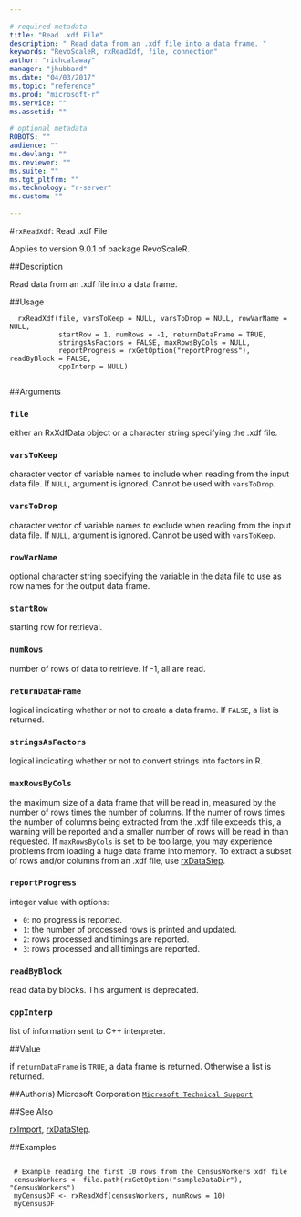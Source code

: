 ```yaml
--- 
 
# required metadata 
title: "Read .xdf File" 
description: " Read data from an .xdf file into a data frame. " 
keywords: "RevoScaleR, rxReadXdf, file, connection" 
author: "richcalaway" 
manager: "jhubbard" 
ms.date: "04/03/2017" 
ms.topic: "reference" 
ms.prod: "microsoft-r" 
ms.service: "" 
ms.assetid: "" 
 
# optional metadata 
ROBOTS: "" 
audience: "" 
ms.devlang: "" 
ms.reviewer: "" 
ms.suite: "" 
ms.tgt_pltfrm: "" 
ms.technology: "r-server" 
ms.custom: "" 
 
--- 
```

 
 
 #`rxReadXdf`: Read .xdf File

 Applies to version 9.0.1 of package RevoScaleR.
 
 ##Description
 
Read data from an .xdf file into a data frame.
 
 
 ##Usage

```   
  rxReadXdf(file, varsToKeep = NULL, varsToDrop = NULL, rowVarName = NULL,
            startRow = 1, numRows = -1, returnDataFrame = TRUE,
            stringsAsFactors = FALSE, maxRowsByCols = NULL,
            reportProgress = rxGetOption("reportProgress"), readByBlock = FALSE,
            cppInterp = NULL) 
 
```
 
 ##Arguments

   
    
 ### `file`
 either an RxXdfData object or a character string specifying the .xdf file. 
  
  
    
 ### `varsToKeep`
 character vector of variable names to include when reading from the input data file. If `NULL`, argument is ignored. Cannot be used with `varsToDrop`. 
  
  
    
 ### `varsToDrop`
 character vector of variable names to exclude when reading from the input data file. If `NULL`, argument is ignored. Cannot be used with `varsToKeep`. 
  
  
    
 ### `rowVarName`
 optional character string specifying the variable in the data file to use as row names for the output data frame. 
  
  
    
 ### `startRow`
 starting row for retrieval. 
  
  
    
 ### `numRows`
 number of rows of data to retrieve. If -1, all are read. 
  
  
    
 ### `returnDataFrame`
 logical indicating whether or not to create a data frame. If `FALSE`, a list is returned. 
  
  
    
 ### `stringsAsFactors`
 logical indicating whether or not to convert strings into factors in R. 
  
  
    
 ### `maxRowsByCols`
 the maximum size of a data frame that will be read in, measured by the number of rows times the number of columns. If the numer of rows times the number of columns being extracted from the .xdf file exceeds this, a warning will be reported and a smaller number of rows will be read in than requested. If `maxRowsByCols` is set to be too large, you may experience problems  from loading a huge data frame into memory. To extract a subset of rows  and/or columns from an .xdf file, use [rxDataStep](rxDataStep.md). 
  
  
    
 ### `reportProgress`
 integer value with options:  
*   `0`: no progress is reported. 
*   `1`: the number of processed rows is printed and updated. 
*   `2`: rows processed and timings are reported. 
*   `3`: rows processed and all timings are reported. 
  
  
  
    
 ### `readByBlock`
 read data by blocks. This argument is deprecated. 
  
  
    
 ### `cppInterp`
 list of information sent to C++ interpreter. 
  
 
 
 ##Value
 
if `returnDataFrame` is `TRUE`, a data frame is returned. Otherwise
a list is returned.
 
 ##Author(s)
 Microsoft Corporation [`Microsoft Technical Support`](https://go.microsoft.com/fwlink/?LinkID=698556&clcid=0x409)
 
 
 ##See Also
 
[rxImport](rxImport.md),
[rxDataStep](rxDataStep.md).
   
 ##Examples

 ```
   
  # Example reading the first 10 rows from the CensusWorkers xdf file
  censusWorkers <- file.path(rxGetOption("sampleDataDir"), "CensusWorkers")
  myCensusDF <- rxReadXdf(censusWorkers, numRows = 10)
  myCensusDF
 
```
 
 
 

